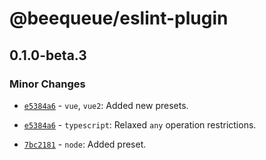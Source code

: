 # @beequeue/eslint-plugin

## 0.1.0-beta.3
### Minor Changes



- [`e5384a6`](https://github.com/BeeeQueue/eslint-plugin/commit/e5384a64fb8eb624b51ad642a954ff83ce9df3bc)  - `vue`, `vue2`: Added new presets.



- [`e5384a6`](https://github.com/BeeeQueue/eslint-plugin/commit/e5384a64fb8eb624b51ad642a954ff83ce9df3bc)  - `typescript`: Relaxed `any` operation restrictions.



- [`7bc2181`](https://github.com/BeeeQueue/eslint-plugin/commit/7bc21812394b4075210fbdf8420fe09dda92b289)  - `node`: Added preset.

